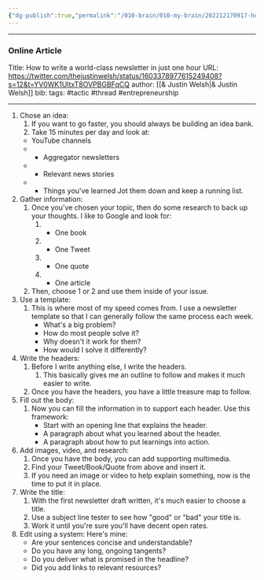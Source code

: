 ```yaml
---
{"dg-publish":true,"permalink":"/010-brain/010-my-brain/202212170917-how-to-write-a-newsletter/","created":"2022-12-17T09:17:08.000-05:00","updated":"2025-03-21T17:25:09.000-04:00"}
---
```


---

### Online Article
Title: How to write a world-class newsletter in just one hour
URL: https://twitter.com/thejustinwelsh/status/1603378977615249408?s=12&t=YV0WK1UltxT8OVPBGBFqCQ
author: [[& Justin Welsh\|& Justin Welsh]]
bib:
tags: #tactic #thread #entrepreneurship 

---

1. Chose an idea: 
	1. If you want to go faster, you should always be building an idea bank. 
	2. Take 15 minutes per day and look at:
	 - YouTube channels 
	 - - Aggregator newsletters 
	 - - Relevant news stories 
	 - - Things you've learned Jot them down and keep a running list.
2. Gather information: 
	1. Once you've chosen your topic, then do some research to back up your thoughts. I like to Google and look for: 
		1. - One book 
		2. - One Tweet 
		3. - One quote 
		4. - One article
	2. Then, choose 1 or 2 and use them inside of your issue.
3. Use a template: 
	1. This is where most of my speed comes from. I use a newsletter template so that I can generally follow the same process each week. 
		- What's a big problem? 
		- How do most people solve it? 
		- Why doesn't it work for them? 
		- How would I solve it differently?
4. Write the headers: 
	1. Before I write anything else, I write the headers. 
		1. This basically gives me an outline to follow and makes it much easier to write. 
	2. Once you have the headers, you have a little treasure map to follow.
5. Fill out the body: 
	1. Now you can fill the information in to support each header. Use this framework: 
		- Start with an opening line that explains the header. 
		- A paragraph about what you learned about the header. 
		- A paragraph about how to put learnings into action.
6. Add images, video, and research: 
	1. Once you have the body, you can add supporting multimedia. 
	2. Find your Tweet/Book/Quote from above and insert it. 
	3. If you need an image or video to help explain something, now is the time to put it in place.
7. Write the title: 
	1. With the first newsletter draft written, it's much easier to choose a title. 
	2. Use a subject line tester to see how "good" or "bad" your title is. 
	3. Work it until you're sure you'll have decent open rates.
8. Edit using a system: Here's mine: 
	- Are your sentences concise and understandable? 
	- Do you have any long, ongoing tangents? 
	- Do you deliver what is promised in the headline? 
	- Did you add links to relevant resources?